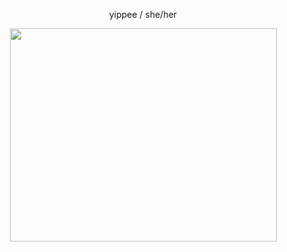 <p align="center"> yippee
  /
she/her 
</p>

<p align="center">
 <img width="427" height="341" src="https://github.com/sweetlysunny/sweetlysunny/assets/157447069/dc65f1bf-de1c-45c0-b0fa-ed5f72039486"
   </p>



